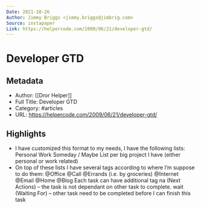 ```yaml
---
Date: 2021-10-26
Author: Jimmy Briggs <jimmy.briggs@jimbrig.com>
Source: instapaper
Link: https://helpercode.com/2009/06/21/developer-gtd/
---
```

# Developer GTD

## Metadata
- Author: [[Dror Helper]]
- Full Title: Developer GTD
- Category: #articles
- URL: https://helpercode.com/2009/06/21/developer-gtd/

## Highlights
- I have customized this format to my needs, I have the following lists:
  Personal
  Work
  Someday / Maybe
  List per big project I have (either personal or work related)
- On top of these lists I have several tags according to where I’m suppose to do them:
  @Office
  @Call
  @Errands (i.e. by groceries)
  @Internet
  @Email
  @Home
  @Blog
  Each task can have additional tag
  na (Next Actions) – the task is not dependant on other task to complete.
  wait (Waiting For) – other task need to be completed before I can finish this task

